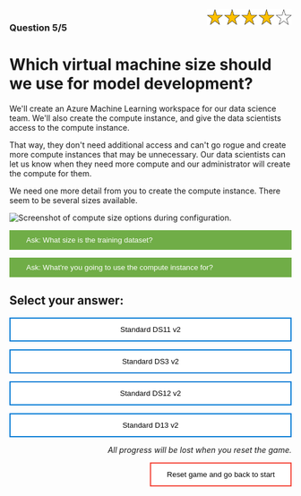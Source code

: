 <style>
.button  {
  color: white;
  width: 100%;
  padding: 8px 28px;
  background-color: #70AD47;
  transition-duration: 0.4s;
  text-align: left;
  border: 2px solid #70AD47;
}
.button:hover  {
  background-color: #507E32;
  color: white; 
  border: 2px solid #507E32;
}
.answerbutton  {
  border: 2px solid #0078D4;
  color: black;
  width: 100%;
  padding: 12px 28px;
  background-color: white;
  border: 2px solid #0078D4;
  transition-duration: 0.4s;
}
.answerbutton:hover  {
  background-color: #0078D4;
  color: white; 
  border: 2px solid #0078D4;
}
.resetbutton  {
  border: none;
  color: black;
  float: right;
  padding: 12px 28px;
  background-color: white;
  border: 2px solid #f44336;
  transition-duration: 0.4s;
}
.resetbutton:hover  {
  background-color: #f44336;
  color: white; 
  border: 2px solid #f44336;
}
</style>

<img style="float: right;width:30%;" src="./media/4-points.png">

### Question 5/5

# Which virtual machine size should we use for model development?

We'll create an Azure Machine Learning workspace for our data science team. We'll also create the compute instance, and give the data scientists access to the compute instance. 

That way, they don't need additional access and can't go rogue and create more compute instances that may be unnecessary. Our data scientists can let us know when they need more compute and our administrator will create the compute for them.

We need one more detail from you to create the compute instance. There seem to be several sizes available. 

![Screenshot of compute size options during configuration.](./media/compute-size.png) 

<button class="button" onclick="document.getElementById('id01').style.display='block'">Ask: What size is the training dataset?</button>

<div id="id01" style="display:none;">
  <p>The anonymized dataset that should be used by the data scientists contains 10 000 rows. It's quite small. We'll work with a larger dataset after initial model development.</p>
</div>

<button class="button" onclick="document.getElementById('id02').style.display='block'">Ask: What're you going to use the compute instance for?</button>

<div id="id02" style="display:none;">
  <p>We want to create the compute so that our data scientists can work in Jupyter notebooks in Azure Machine Learning Studio. Currently, the plan is to use the compute instance only for model development.</p>
</div>

## Select your answer:

<button class="answerbutton" onclick="window.location.href='05A';">Standard DS11 v2</button>

<button class="answerbutton" onclick="window.location.href='05B';">Standard DS3 v2</button>

<button class="answerbutton" onclick="window.location.href='05B';">Standard DS12 v2</button>

<button class="answerbutton" onclick="window.location.href='05B';">Standard D13 v2</button>

<p style="text-align:right;"><i>All progress will be lost when you reset the game.</i></p>

<button class="resetbutton" onclick="window.location.href='../start-02-training';">Reset game and go back to start</button>
